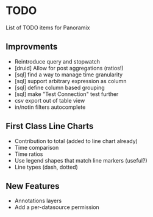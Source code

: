 # TODO
List of TODO items for Panoramix

## Improvments 
* Reintroduce query and stopwatch
* [druid] Allow for post aggregations (ratios!)
* [sql] find a way to manage time granularity
* [sql] support arbitrary expression as column
* [sql] define column based grouping
* [sql] make "Test Connection" test further
* csv export out of table view
* in/notin filters autocomplete

## First Class Line Charts
* Contribution to total (added to line chart already)
* Time comparison
* Time ratios
* Use legend shapes that match line markers (useful?)
* Line types (dash, dotted)

## New Features
* Annotations layers
* Add a per-datasource permission
